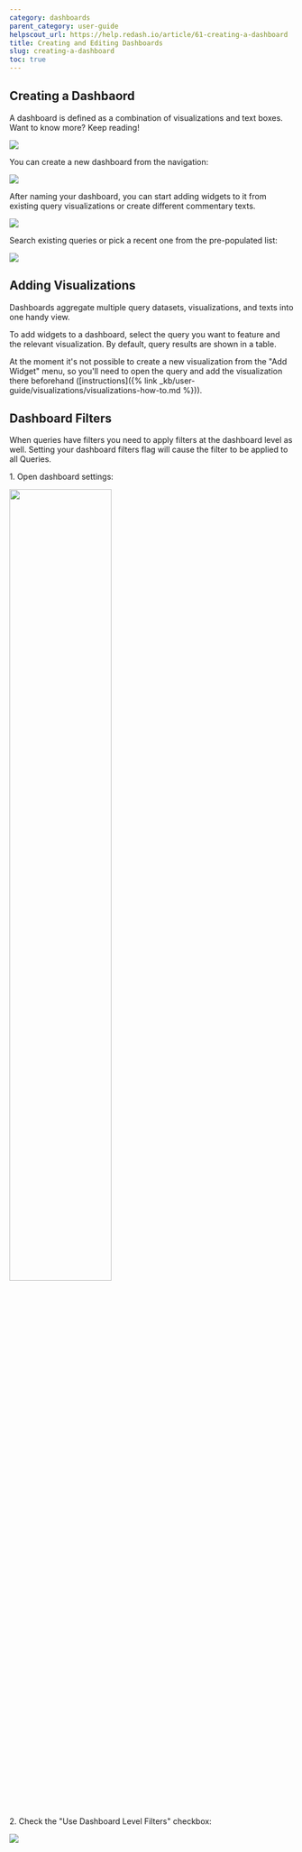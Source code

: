 ```yaml
---
category: dashboards
parent_category: user-guide
helpscout_url: https://help.redash.io/article/61-creating-a-dashboard
title: Creating and Editing Dashboards
slug: creating-a-dashboard
toc: true
---
```


## Creating a Dashbaord

A dashboard is defined as a combination of visualizations and text boxes. Want
to know more? Keep reading!

![](https://s3.amazonaws.com/helpscout.net/docs/assets/5877897f90336009736c5d9b/images/5a4e89222c7d3a194367dd0d/file-uINxRd8tXD.gif)

You can create a new dashboard from the navigation:

![](/assets/images/docs/gitbook/create-dashboard.png)

After naming your dashboard, you can start adding widgets to it from existing
query visualizations or create different commentary texts.

![](/assets/images/docs/gitbook/add-widgets-to-dashboard.png)

Search existing queries or pick a recent one from the pre-populated list:

![](/assets/images/docs/gitbook/add-widgets-modal.png)

## Adding Visualizations

Dashboards aggregate multiple query datasets, visualizations, and texts into
one handy view.

To add widgets to a dashboard, select the query you want to feature and the
relevant visualization. By default, query results are shown in a table.

At the moment it's not possible to create a new visualization from the "Add
Widget" menu, so you'll need to open the query and add the visualization there
beforehand ([instructions]({% link _kb/user-guide/visualizations/visualizations-how-to.md %})).

## Dashboard Filters

When queries have filters you need to apply filters at the dashboard level as
well. Setting your dashboard filters flag will cause the filter to be applied
to all Queries.

1\. Open dashboard settings:

<img src="/assets/images/docs/gitbook/edit-dashboard.png" width="60%">

2\. Check the "Use Dashboard Level Filters" checkbox:

![](/assets/images/docs/gitbook/dashboard-filter.png)
